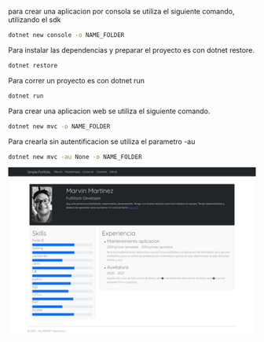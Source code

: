 para crear una aplicacion por consola se utiliza el siguiente comando, utilizando el sdk
```bash
dotnet new console -o NAME_FOLDER
```

Para instalar las dependencias y preparar el proyecto es con dotnet restore.
```bash
dotnet restore
```

Para correr un proyecto es con dotnet run
```bash
dotnet run
```

Para crear una aplicacion web se utiliza el siguiente comando.
```bash
dotnet new mvc -o NAME_FOLDER
```

Para crearla sin autentificacion se utiliza el parametro -au
```bash
dotnet new mvc -au None -o NAME_FOLDER
```
![Portfolio](./Port.png)

